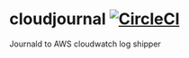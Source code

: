 # cloudjournal [![CircleCI](https://circleci.com/gh/danesparza/cloudjournal.svg?style=shield)](https://circleci.com/gh/danesparza/cloudjournal)
Journald to AWS cloudwatch log shipper
